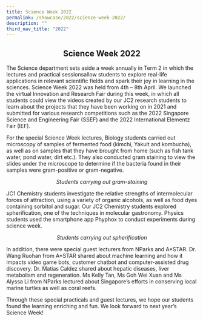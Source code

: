 ```yaml
---
title: Science Week 2022
permalink: /showcase/2022/science-week-2022/
description: ""
third_nav_title: "2022"
---
```

## <center> Science Week 2022 </center>

The Science department sets aside a week annually in Term 2 in which the lectures and practical sessionsallow students to explore real-life applications in relevant scientific fields and spark their joy in learning in the sciences. Science Week 2022 was held from 4th – 8th April. We launched the virtual Innovation and Research Fair during this week, in which all students could view the videos created by our JC2 research students to learn about the projects that they have been working on in 2021 and submitted for various research competitions such as the 2022 Singapore Science and Engineering Fair (SSEF) and the 2022 International Elementz Fair (IEF).

  
For the special Science Week lectures, Biology students carried out microscopy of samples of fermented food (kimchi, Yakult and kombucha), as well as on samples that they have brought from home (such as fish tank water, pond water, dirt etc.). They also conducted gram staining to view the slides under the microscope to determine if the bacteria found in their samples were gram-positive or gram-negative.

_<center>Students carrying out gram-staining</center>_

JC1 Chemistry students investigate the relative strengths of intermolecular forces of attraction, using a variety of organic alcohols, as well as food dyes containing sorbitol and sugar. Our JC2 Chemistry students explored spherification, one of the techniques in molecular gastronomy. Physics students used the smartphone app Phyphox to conduct experiments during science week.

_<center>Students carrying out spherification</center>_

In addition, there were special guest lecturers from NParks and A\*STAR. Dr. Wang Ruohan from A\*STAR shared about machine learning and how it impacts video game bots, customer chatbot and computer-assisted drug discovery. Dr. Matias Caldez shared about hepatic diseases, liver metabolism and regeneration. Ms Kelly Tan, Ms Goh Wei Xuan and Ms Alyssa Li from NParks lectured about Singapore’s efforts in conserving local marine turtles as well as coral reefs.&nbsp;

Through these special practicals and guest lectures, we hope our students found the learning enriching and fun. We look forward to next year’s Science Week!